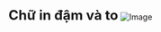 <b style="font-size: 24px;">Chữ in đậm và to</b>
![Image](https://github.com/user-attachments/assets/74371ecd-aa5a-44b6-802d-307a2586d509)
  
 

